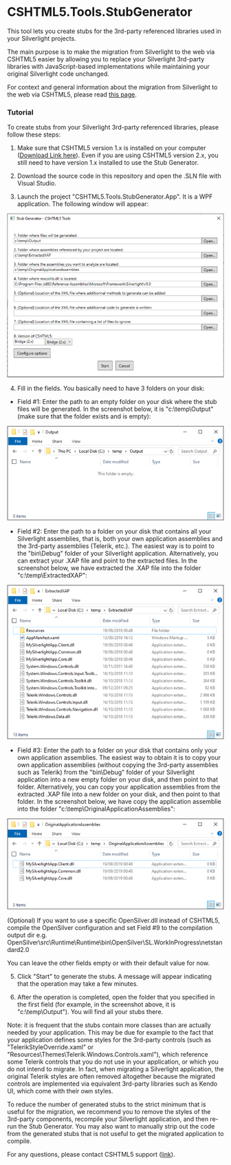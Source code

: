 # CSHTML5.Tools.StubGenerator

This tool lets you create stubs for the 3rd-party referenced libraries used in your Silverlight projects.

The main purpose is to make the migration from Silverlight to the web via CSHTML5 easier by allowing you to replace your Silverlight 3rd-party libraries with JavaScript-based implementations while maintaining your original Silverlight code unchanged.

For context and general information about the migration from Silverlight to the web via CSHTML5, please read [this page](http://cshtml5.com/links/migrate-silverlight-wpf-apps-to-html-javascript.aspx).


### Tutorial

To create stubs from your Silverlight 3rd-party referenced libraries, please follow these steps:

1. Make sure that CSHTML5 version 1.x is installed on your computer ([Download Link here](http://cshtml5.com/links/community-edition.aspx)). Even if you are using CSHTML5 version 2.x, you still need to have version 1.x installed to use the Stub Generator.

2. Download the source code in this repository and open the .SLN file with Visual Studio.

3. Launch the project "CSHTML5.Tools.StubGenerator.App". It is a WPF application. The following window will appear:

![Stub Generator screenshot](/screenshots/cshtml5_stub_generator_screenshot1.png "Stub Generator screenshot")

4. Fill in the fields. You basically need to have 3 folders on your disk:

- Field #1: Enter the path to an empty folder on your disk where the stub files will be generated. In the screenshot below, it is "c:\temp\Output" (make sure that the folder exists and is empty):

![Folder screenshot](/screenshots/config_folder1.png "Folder screenshot")

- Field #2: Enter the path to a folder on your disk that contains all your Silverlight assemblies, that is, both your own application assemblies and the 3rd-party assemblies (Telerik, etc.). The easiest way is to point to the "bin\Debug\" folder of your Silverlight application. Alternatively, you can extract your .XAP file and point to the extracted files. In the screenshot below, we have extracted the .XAP file into the folder "c:\temp\ExtractedXAP":

![Folder screenshot](/screenshots/config_folder2.png "Folder screenshot")

- Field #3: Enter the path to a folder on your disk that contains only your own application assemblies. The easiest way to obtain it is to copy your own application assemblies (without copying the 3rd-party assemblies such as Telerik) from the "bin\Debug\" folder of your Silverlight application into a new empty folder on your disk, and then point to that folder. Alternatively, you can copy your application assemblies from the extracted .XAP file into a new folder on your disk, and then point to that folder. In the screenshot below, we have copy the application assemblie into the folder "c:\temp\OriginalApplicationAssemblies":

![Folder screenshot](/screenshots/config_folder3.png "Folder screenshot")

(Optional) If you want to use a specific OpenSilver.dll instead of CSHTML5, compile the OpenSilver configuration and set Field #9 to the compilation output dir e.g. OpenSilver\src\Runtime\Runtime\bin\OpenSilver\SL.WorkInProgress\netstandard2.0

You can leave the other fields empty or with their default value for now.

5. Click "Start" to generate the stubs. A message will appear indicating that the operation may take a few minutes.

6. After the operation is completed, open the folder that you specified in the first field (for example, in the screenshot above, it is "c:\temp\Output"). You will find all your stubs there.

Note: it is frequent that the stubs contain more classes than are actually needed by your application. This may be due for example to the fact that your application defines some styles for the 3rd-party controls (such as "TelerikStyleOverride.xaml" or "Resources\Themes\Telerik.Windows.Controls.xaml"), which reference some Telerik controls that you do not use in your application, or which you do not intend to migrate. In fact, when migrating a Silverlight application, the original Telerik styles are often removed altogether because the migrated controls are implemented via equivalent 3rd-party libraries such as Kendo UI, which come with their own styles.

To reduce the number of generated stubs to the strict minimum that is useful for the migration, we recommend you to remove the styles of the 3rd-party components, recompile your Silverlight application, and then re-run the Stub Generator. You may also want to manually strip out the code from the generated stubs that is not useful to get the migrated application to compile.


For any questions, please contact CSHTML5 support ([link](http://cshtml5.com/contact.aspx)).




